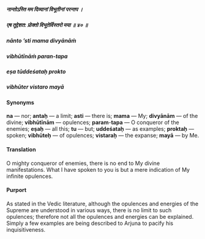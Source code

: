 ##### नान्तोऽस्ति मम दिव्यानां विभूतीनां परन्तप ।
##### एष तूद्देशत: प्रोक्तो विभूतेर्विस्तरो मया ॥ ४० ॥

##### nānto ’sti mama divyānāṁ
##### vibhūtīnāṁ paran-tapa
##### eṣa tūddeśataḥ prokto
##### vibhūter vistaro mayā

#### Synonyms

**na** — nor; **antaḥ** — a limit; **asti** — there is; **mama** — My; **divyānām** — of the divine; **vibhūtīnām** — opulences; **param**-**tapa** — O conqueror of the enemies; **eṣaḥ** — all this; **tu** — but; **uddeśataḥ** — as examples; **proktaḥ** — spoken; **vibhūteḥ** — of opulences; **vistaraḥ** — the expanse; **mayā** — by Me.

#### Translation

O mighty conqueror of enemies, there is no end to My divine manifestations. What I have spoken to you is but a mere indication of My infinite opulences.

#### Purport

As stated in the Vedic literature, although the opulences and energies of the Supreme are understood in various ways, there is no limit to such opulences; therefore not all the opulences and energies can be explained. Simply a few examples are being described to Arjuna to pacify his inquisitiveness.
